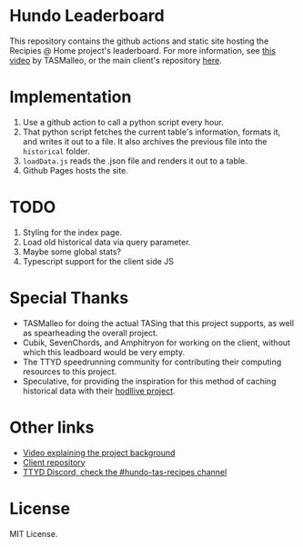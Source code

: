 # Hundo Leaderboard

This repository contains the github actions and static site hosting the Recipies @ Home project's leaderboard. For more information, see [this video](https://youtu.be/kpn30v5Y_YQ) by TASMalleo, or the main client's repository [here](https://github.com/SevenChords/CipesAtHome).

# Implementation

1. Use a github action to call a python script every hour.
2. That python script fetches the current table's information, formats it, and writes it out to a file. It also archives the previous file into the `historical` folder.
3. `loadData.js` reads the .json file and renders it out to a table. 
4. Github Pages hosts the site.

# TODO

1. Styling for the index page.
2. Load old historical data via query parameter.
3. Maybe some global stats?
4. Typescript support for the client side JS

# Special Thanks

* TASMalleo for doing the actual TASing that this project supports, as well as spearheading the overall project.
* Cubik, SevenChords, and Amphitryon for working on the client, without which this leadboard would be very empty.
* The TTYD speedrunning community for contributing their computing resources to this project.
* Speculative, for providing the inspiration for this method of caching historical data with their [hodllive project](https://github.com/Speculative/hodllive).

# Other links

* [Video explaining the project background](https://youtu.be/kpn30v5Y_YQ)
* [Client repository](https://github.com/SevenChords/CipesAtHome)
* [TTYD Discord, check the #hundo-tas-recipes channel](https://discord.gg/YB23azC)

# License

MIT License.